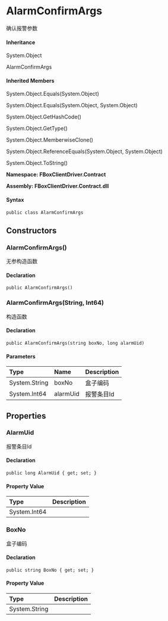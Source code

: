 # AlarmConfirmArgs

确认报警参数

#### Inheritance

System.Object

AlarmConfirmArgs

#### Inherited Members

System.Object.Equals\(System.Object\)

System.Object.Equals\(System.Object, System.Object\)

System.Object.GetHashCode\(\)

System.Object.GetType\(\)

System.Object.MemberwiseClone\(\)

System.Object.ReferenceEquals\(System.Object, System.Object\)

System.Object.ToString\(\)

**Namespace: FBoxClientDriver.Contract**

**Assembly: FBoxClientDriver.Contract.dll**

#### Syntax <a id="FBoxClientDriver_Contract_AlarmConfirmArgs_syntax"></a>

```text
public class AlarmConfirmArgs
```

## Constructors <a id="constructors"></a>

### AlarmConfirmArgs\(\) <a id="FBoxClientDriver_Contract_AlarmConfirmArgs__ctor"></a>

无参构造函数

#### Declaration

```text
public AlarmConfirmArgs()
```

### AlarmConfirmArgs\(String, Int64\) <a id="FBoxClientDriver_Contract_AlarmConfirmArgs__ctor_System_String_System_Int64_"></a>

构造函数

#### Declaration

```text
public AlarmConfirmArgs(string boxNo, long alarmUid)
```

#### Parameters

| Type | Name | Description |
| :--- | :--- | :--- |
| System.String | boxNo | 盒子编码 |
| System.Int64 | alarmUid | 报警条目Id |

## Properties <a id="properties"></a>

### AlarmUid <a id="FBoxClientDriver_Contract_AlarmConfirmArgs_AlarmUid"></a>

报警条目Id

#### Declaration

```text
public long AlarmUid { get; set; }
```

#### Property Value

| Type | Description |
| :--- | :--- |
| System.Int64 |  |

### BoxNo <a id="FBoxClientDriver_Contract_AlarmConfirmArgs_BoxNo"></a>

盒子编码

#### Declaration

```text
public string BoxNo { get; set; }
```

#### Property Value

| Type | Description |
| :--- | :--- |
| System.String |  |

